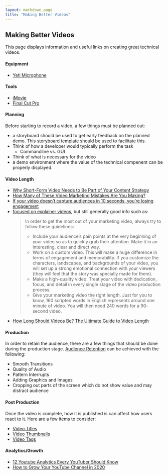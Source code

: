 ```yaml
---
layout: markdown_page
title: "Making Better Videos"
---
```


## Making Better Videos

This page displays information and useful links on creating great technical videos.

#### Equipment
* [Yeti Microphone](https://www.bluedesigns.com/products/yeti/])

#### Tools
* [iMovie](https://www.apple.com/imovie/)
* [Final Cut Pro](https://www.apple.com/final-cut-pro/)

#### Planning

Before starting to record a video, a few things must be planned out:
   * a storyboard should be used to get early feedback on the planned demo. This [storyboard template](https://docs.google.com/document/d/1Cg-8kL71lhoGqiNguh7dDwk4LeofXPKjOsQD0gAWtpo/edit#) should be used to facilitate this.
   * Think of how a developer would typically perform the task
      * Commandline vs. GUI
   * Think of what is necessary for the video
   * a demo environment where the value of the technical compenent can be properly displayed.

#### Video Length
* [Why Short-Form Video Needs to Be Part of Your Content Strategy](https://www.entrepreneur.com/article/308684)
* [How Many of These Video Marketing Mistakes Are You Making?](https://www.entrepreneur.com/article/293275)
* [If your video doesn’t capture audiences in 10 seconds, you’re losing engagement](https://sociable.co/social-media/video-audiences-engagement/)
* [focused on explainer videos](https://www.yumyumvideos.com/short-vs-long-videos-explainer-video-length-wp/), but still generally good info such as:
   > In order to get the most out of your marketing video, always try to follow these guidelines:  
   > * Include your audience’s pain points at the very beginning of your video so as to quickly grab their attention. Make it in an interesting, clear and direct way.
   > * Work on a custom video. This will make a huge difference in terms of engagement and memorability. If you customize the characters, landscapes, and backgrounds of your video, you will set up a strong emotional connection with your viewers (they will feel that the story was specially made for them).
   > * Make a high-quality video. Treat your video with dedication, focus, and detail in every single stage of the video production process.
   > * Give your marketing video the right length. Just for you to know, 160 scripted words in English represents around one minute of video. You will then need 240 words for a 90- second video.
* [How Long Should Videos Be? The Ultimate Guide to Video Length](https://www.vidyard.com/blog/video-length/)

#### Production

In order to retain the audience, there are a few things that should be done during the production stage.
[Audience Retention](https://backlinko.com/hub/youtube/retention) can be achieved with the following:
   * Smooth Transitions
   * Quality of Audio
   * Pattern Interrupts
   * Adding Graphics and Images
   * Cropping out parts of the screen which do not show value and may distract audience

#### Post Production

Once the video is complete, how it is published is can affect how users react to it. Here are a few items to consider:
   * [Video Titles](https://backlinko.com/hub/youtube/title)
   * [Video Thumbnails](https://louisem.com/198803/how-to-youtube-thumbnails)
   * [Video Tags](https://ahrefs.com/blog/youtube-tags/)

#### Analytics/Growth
* [12 Youtube Analytics Every YouTuber Should Know](https://www.business2community.com/youtube/12-youtube-analytics-every-youtuber-should-know-02206636)
* [How to Grow Your YouTube Channel in 2020](https://backlinko.com/grow-youtube-channel) 

